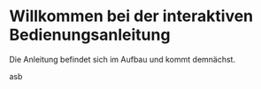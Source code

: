 # Willkommen bei der interaktiven Bedienungsanleitung

Die Anleitung befindet sich im Aufbau und kommt demnächst.

asb
